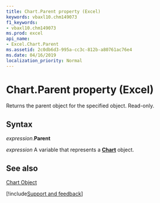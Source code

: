 ```yaml
---
title: Chart.Parent property (Excel)
keywords: vbaxl10.chm149073
f1_keywords:
- vbaxl10.chm149073
ms.prod: excel
api_name:
- Excel.Chart.Parent
ms.assetid: 2c0db6d3-995a-cc3c-812b-a80761ac76e4
ms.date: 04/16/2019
localization_priority: Normal
---
```



# Chart.Parent property (Excel)

Returns the parent object for the specified object. Read-only.


## Syntax

_expression_.**Parent**

_expression_ A variable that represents a **[Chart](Excel.Chart(object).md)** object.


## See also


[Chart Object](Excel.Chart(object).md)

[!include[Support and feedback](~/includes/feedback-boilerplate.md)]